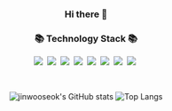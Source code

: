 <h3 align="center">Hi there 👋</h3>

<!--
**jinwooseok/jinwooseok** is a ✨ _special_ ✨ repository because its `README.md` (this file) appears on your GitHub profile.

Here are some ideas to get you started:

- 🔭 I’m currently working on ...
- 🌱 I’m currently learning ...
- 👯 I’m looking to collaborate on ...
- 🤔 I’m looking for help with ...
- 💬 Ask me about ...
- 📫 How to reach me: ...
- 😄 Pronouns: ...
- ⚡ Fun fact: ...
-->

<h3 align="center">📚 Technology Stack 📚</h3>
<p align="center">
  <img src="https://img.shields.io/badge/-Python-blue"/>&nbsp
  <img src="https://img.shields.io/badge/-Nginx-yellowgreen"/>&nbsp
  <img src="https://img.shields.io/badge/-Docker-yellow"/>&nbsp
  <img src="https://img.shields.io/badge/-Git-black"/>&nbsp
  <img src="https://img.shields.io/badge/-Django-green"/>&nbsp
  <img src="https://img.shields.io/badge/-Java-red"/>&nbsp
  <img src="https://img.shields.io/badge/-Spring-gray"/>&nbsp
  <img src="https://img.shields.io/badge/-SQL-orange"/>&nbsp
  
</p>
  &nbsp;&nbsp;&nbsp;&nbsp;&nbsp;&nbsp;&nbsp;&nbsp;&nbsp;&nbsp;&nbsp;&nbsp;&nbsp;&nbsp;&nbsp;&nbsp;&nbsp;&nbsp;&nbsp;&nbsp;&nbsp;&nbsp;&nbsp;&nbsp;&nbsp;&nbsp;&nbsp;&nbsp;&nbsp;&nbsp;&nbsp;&nbsp;&nbsp;&nbsp;&nbsp;&nbsp;&nbsp;&nbsp;&nbsp;&nbsp;&nbsp;&nbsp;&nbsp;&nbsp;&nbsp;&nbsp;&nbsp;  
<div align="center">
  
  ![jinwooseok's GitHub stats](https://github-readme-stats-lfngdy4ss-jinwooseok.vercel.app/api?username=jinwooseok&show_icons=true&theme=buefy&count_private=true)
  ![Top Langs](https://github-readme-stats-lfngdy4ss-jinwooseok.vercel.app/api/top-langs/?username=jinwooseok&layout=compact&theme=nord&hide_border=true&hide=javascript,html,css)
</div>
